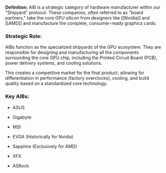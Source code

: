 **Definition:** AIB is a strategic category of hardware manufacturer within our "Shipyard" protocol. These companies, often referred to as "board partners," take the core GPU silicon from designers like [[Nvidia]] and [[AMD]] and manufacture the complete, consumer-ready graphics cards.

### Strategic Role:

AIBs function as the specialized shipyards of the GPU ecosystem. They are responsible for designing and manufacturing all the components surrounding the core GPU chip, including the Printed Circuit Board (PCB), power delivery systems, and cooling solutions.

This creates a competitive market for the final product, allowing for differentiation in performance (factory overclocks), cooling, and build quality based on a standardized core technology.

### Key AIBs:

- ASUS
    
- Gigabyte
    
- MSI
    
- EVGA (Historically for Nvidia)
    
- Sapphire (Exclusively for AMD)
    
- XFX
    
- ASRock